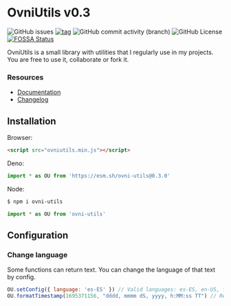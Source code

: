 # OvniUtils v0.3

![GitHub issues](https://img.shields.io/github/issues/ovniroto/ovniutils)
[![tag](https://img.shields.io/github/tag/ovniroto/ovniutils.svg)](https://github.com/ovniroto/ovni-utils/tags)
![GitHub commit activity (branch)](https://img.shields.io/github/commit-activity/t/ovniroto/ovniutils)
![GitHub License](https://img.shields.io/github/license/ovniroto/ovniutils)
[![FOSSA Status](https://app.fossa.com/api/projects/git%2Bgithub.com%2Fovniroto%2Fovni-utils.svg?type=shield&issueType=license)](https://app.fossa.com/projects/git%2Bgithub.com%2Fovniroto%2Fovni-utils?ref=badge_shield&issueType=license)

OvniUtils is a small library with utilities that I regularly use in my projects. You are free to use it, collaborate or fork it.

### Resources
- [Documentation](https://github.com/ovniroto/ovni-utils/wiki/Recipebook)
- [Changelog](https://github.com/ovniroto/ovni-utils/blob/main/CHANGELOG.md)

## Installation

Browser:
```html
<script src="ovniutils.min.js"></script>
```

Deno:
```js
import * as OU from 'https://esm.sh/ovni-utils@0.3.0'
```

Node:
```sh
$ npm i ovni-utils
```
```js
import * as OU from 'ovni-utils'
```

## Configuration

### Change language
Some functions can return text. You can change the language of that text by config.
```js
OU.setConfig({ language: 'es-ES' }) // Valid languages: es-ES, en-US, fr-FR (default: en-US)
OU.formatTimestamp(1695371156, "dddd, mmmm dS, yyyy, h:MM:ss TT") // Return "Viernes, Septiembre 22, 2023, 10:25:56 AM"
```